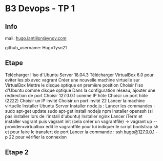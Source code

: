 # B3 Devops - TP 1
## Info
mail: hugo.lantillon@ynov.com

github_username: HugoTysn21

## Etape 
Télécharger l'iso d'Ubuntu Server 18.04.3
Télécharger VirtualBox 6.0 pour eviter les pb avec vagrant
Créer une nouvelle machine virtuelle sur VirtualBox
Mettre le disque optique en première position
Choisir l'iso d'Ubuntu comme disque optique
Dans la configuration réseau, ajouter une redirection de port
Choisir 127.0.0.1 comme IP hôte 
Choisir un port hôte (2222)
Choisir un IP invité
Choisir un port invité 22
Lancer la machine virtuelle
Installer Ubuntu Server
Installer node.js :
Lancer les commandes :
  sudo apt-get update
  sudo apt-get install nodejs npm
Installer openssh (si pas installer lors de l'install d'ubuntu)
Installer nginx
Lancer iTerm et installer vagrant 
puis vagrant init (cela créer un vagrantfile)
-> vagrant up --provider=virtualbox
edit le vagrantfile pour lui indiquer le script bootstrap.sh
et pour faire le transfert de port
Lancer la commande : ssh hugo@127.0.0.1 -p 22 pour vérifier la connexion

## Etape 2